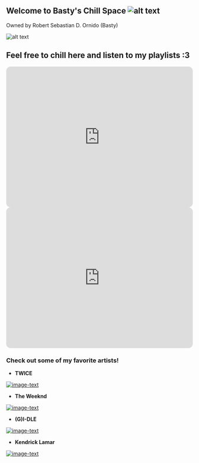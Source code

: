## Welcome to Basty's Chill Space ![alt text](https://media.giphy.com/media/UaoxTrl8z1wre/giphy.gif)
Owned by Robert Sebastian D. Ornido (Basty)

![alt text](https://media.giphy.com/media/J5WxSrLAlcbS2afF8i/giphy.gif)



## Feel free to chill here and listen to my playlists :3

<iframe style="border-radius:12px" src="https://open.spotify.com/embed/playlist/3S1QDInnDh7MSLnhlAopVL?utm_source=generator" width="100%" height="380" frameBorder="0" allowfullscreen="" allow="autoplay; clipboard-write; encrypted-media; fullscreen; picture-in-picture"></iframe>



<iframe style="border-radius:12px" src="https://open.spotify.com/embed/playlist/7eXMUw30CSJBt5yCDPqaiD?utm_source=generator" width="100%" height="380" frameBorder="0" allowfullscreen="" allow="autoplay; clipboard-write; encrypted-media; fullscreen; picture-in-picture"></iframe>



### Check out some of my favorite artists!


- **TWICE**

[![image-text](https://upload.wikimedia.org/wikipedia/commons/thumb/5/53/Twice_210615.png/220px-Twice_210615.png)](https://open.spotify.com/artist/7n2Ycct7Beij7Dj7meI4X0?si=9cdc817add314c0c)

- **The Weeknd**

[![image-text](https://www.tmrwmagazine.com/wp-content/uploads/2020/12/Screen-Shot-2020-12-17-at-17.55.54-300x300-c-default.jpg)](https://open.spotify.com/artist/1Xyo4u8uXC1ZmMpatF05PJ?si=43980c7994224957)

- **(G)I-DLE**

[![image-text](https://upload.wikimedia.org/wikipedia/commons/thumb/6/6f/%28%EC%97%AC%EC%9E%90%29%EC%95%84%EC%9D%B4%EB%93%A4_%28G%29I-dle_10%2BStar_Summer_03.png/320px-%28%EC%97%AC%EC%9E%90%29%EC%95%84%EC%9D%B4%EB%93%A4_%28G%29I-dle_10%2BStar_Summer_03.png)](https://open.spotify.com/artist/2AfmfGFbe0A0WsTYm0SDTx?si=d5527c3c1fad4019)

- **Kendrick Lamar**

[![image-text](https://i.pinimg.com/474x/80/bb/62/80bb6225f50c5c704d9f73189034c82c.jpg)](https://open.spotify.com/artist/2YZyLoL8N0Wb9xBt1NhZWg?si=4c83354c080e408a)
